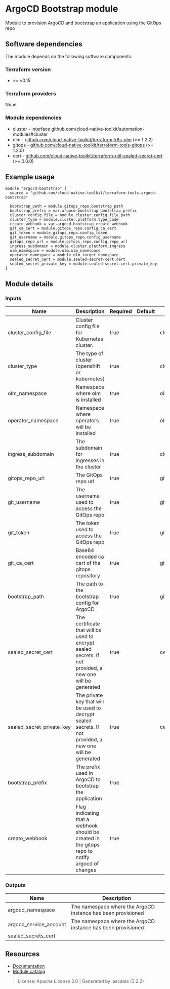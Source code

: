 # ArgoCD Bootstrap module

Module to provision ArgoCD and bootstrap an application using the GitOps repo


## Software dependencies

The module depends on the following software components:

### Terraform version

- \>= v0.15

### Terraform providers


None

### Module dependencies


- cluster - interface github.com/cloud-native-toolkit/automation-modules#cluster
- olm - [github.com/cloud-native-toolkit/terraform-k8s-olm](https://github.com/cloud-native-toolkit/terraform-k8s-olm) (>= 1.2.2)
- gitops - [github.com/cloud-native-toolkit/terraform-tools-gitops](https://github.com/cloud-native-toolkit/terraform-tools-gitops) (>= 1.2.0)
- cert - [github.com/cloud-native-toolkit/terraform-util-sealed-secret-cert](https://github.com/cloud-native-toolkit/terraform-util-sealed-secret-cert) (>= 0.0.0)

## Example usage

```hcl
module "argocd-bootstrap" {
  source = "github.com/cloud-native-toolkit/terraform-tools-argocd-bootstrap"

  bootstrap_path = module.gitops_repo.bootstrap_path
  bootstrap_prefix = var.argocd-bootstrap_bootstrap_prefix
  cluster_config_file = module.cluster.config_file_path
  cluster_type = module.cluster.platform.type_code
  create_webhook = var.argocd-bootstrap_create_webhook
  git_ca_cert = module.gitops_repo.config_ca_cert
  git_token = module.gitops_repo.config_token
  git_username = module.gitops_repo.config_username
  gitops_repo_url = module.gitops_repo.config_repo_url
  ingress_subdomain = module.cluster.platform.ingress
  olm_namespace = module.olm.olm_namespace
  operator_namespace = module.olm.target_namespace
  sealed_secret_cert = module.sealed-secret-cert.cert
  sealed_secret_private_key = module.sealed-secret-cert.private_key
}

```

## Module details

### Inputs

| Name | Description | Required | Default | Source |
|------|-------------|---------|----------|--------|
| cluster_config_file | Cluster config file for Kubernetes cluster. | true |  | cluster.config_file_path |
| cluster_type | The type of cluster (openshift or kubernetes) | true |  | cluster.platform.type_code |
| olm_namespace | Namespace where olm is installed | true |  | olm.olm_namespace |
| operator_namespace | Namespace where operators will be installed | true |  | olm.target_namespace |
| ingress_subdomain | The subdomain for ingresses in the cluster | true |  | cluster.platform.ingress |
| gitops_repo_url | The GitOps repo url | true |  | gitops.config_repo_url |
| git_username | The username used to access the GitOps repo | true |  | gitops.config_username |
| git_token | The token used to access the GitOps repo | true |  | gitops.config_token |
| git_ca_cert | Base64 encoded ca cert of the gitops repository | true |  | gitops.config_ca_cert |
| bootstrap_path | The path to the bootstrap config for ArgoCD | true |  | gitops.bootstrap_path |
| sealed_secret_cert | The certificate that will be used to encrypt sealed secrets. If not provided, a new one will be generated | true |  | cert.cert |
| sealed_secret_private_key | The private key that will be used to decrypt sealed secrets. If not provided, a new one will be generated | true |  | cert.private_key |
| bootstrap_prefix | The prefix used in ArgoCD to bootstrap the application | true |  |  |
| create_webhook | Flag indicating that a webhook should be created in the gitops repo to notify argocd of changes | true |  |  |

### Outputs

| Name | Description |
|------|-------------|
| argocd_namespace | The namespace where the ArgoCD instance has been provisioned |
| argocd_service_account | The namespace where the ArgoCD instance has been provisioned |
| sealed_secrets_cert |  |

## Resources

- [Documentation](https://operate.cloudnativetoolkit.dev)
- [Module catalog](https://modules.cloudnativetoolkit.dev)

> License: Apache License 2.0 | Generated by iascable (3.2.2)
